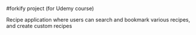 #forkify project (for Udemy course)

Recipe application where users can search and bookmark various recipes, and create custom recipes
